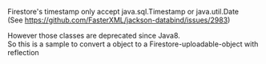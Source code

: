 Firestore's timestamp only accept java.sql.Timestamp or java.util.Date<br>
(See https://github.com/FasterXML/jackson-databind/issues/2983)<br>

However those classes are deprecated since Java8.<br>
So this is a sample to convert a object to a Firestore-uploadable-object with reflection
